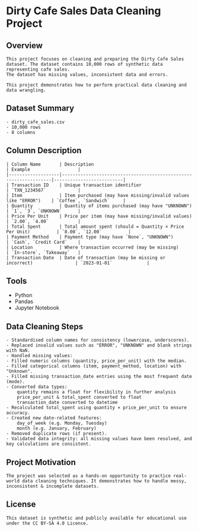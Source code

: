 # Dirty Cafe Sales Data Cleaning Project

## Overview

    This project focuses on cleaning and preparing the Dirty Cafe Sales dataset. The dataset contains 10,000 rows of synthetic data representing cafe sales. 
    The dataset has missing values, inconsistent data and errors. 

    This project demonstrates how to perform practical data cleaning and data wrangling.

## Dataset Summary

    - dirty_cafe_sales.csv
    - 10,000 rows
    - 8 columns

## Column Description

    | Column Name       | Description                                                      | Example                  |
    |-------------------|------------------------------------------------------------------|--------------------------|
    | Transaction ID    | Unique transaction identifier                                    | `TXN_1234567`            |
    | Item              | Item purchased (may have missing/invalid values like "ERROR")    | `Coffee`, `Sandwich`     |
    | Quantity          | Quantity of items purchased (may have "UNKNOWN")                 | `1`, `3`, `UNKNOWN`      |
    | Price Per Unit    | Price per item (may have missing/invalid values)                 | `2.00`, `4.00`           |
    | Total Spent       | Total amount spent (should = Quantity × Price Per Unit)          | `8.00`, `12.00`          |
    | Payment Method    | Payment type (may have `None`, "UNKNOWN")                        | `Cash`, `Credit Card`    |
    | Location          | Where transaction occurred (may be missing)                      | `In-store`, `Takeaway`   |
    | Transaction Date  | Date of transaction (may be missing or incorrect)                | `2023-01-01`             |

## Tools

  - Python
  - Pandas
  - Jupyter Notebook

## Data Cleaning Steps

    - Standardised column names for consistency (lowercase, underscores).
    - Replaced invalid values such as "ERROR", "UNKNOWN" and blank strings with NaN.
    - Handled missing values:
    - Filled numeric columns (quantity, price_per_unit) with the median.
    - Filled categorical columns (item, payment_method, location) with "Unknown".
    - Filled missing transaction_date entries using the most frequent date (mode).
    - Converted data types:
        quantity remains a float for flexibility in further analysis
        price_per_unit & total_spent converted to float
        transaction_date converted to datetime
    - Recalculated total_spent using quantity × price_per_unit to ensure accuracy.
    - Created new date-related features:
        day_of_week (e.g. Monday, Tuesday)
        month (e.g. January, February)
    - Removed duplicate rows (if present).
    - Validated data integrity: all missing values have been resolved, and key calculations are consistent.

## Project Motivation
  
    The project was selected as a hands-on opportunity to practice real-world data cleaning techniques. It demonstrates how to handle messy, inconsistent & incomplete datasets.

## License

    This dataset is synthetic and publicly available for educational use under the CC BY-SA 4.0 Licence.
    

